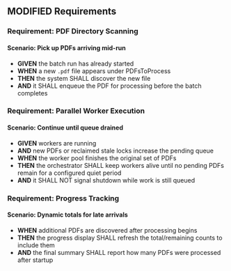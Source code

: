 ## MODIFIED Requirements

### Requirement: PDF Directory Scanning

#### Scenario: Pick up PDFs arriving mid-run

- **GIVEN** the batch run has already started
- **WHEN** a new `.pdf` file appears under PDFsToProcess
- **THEN** the system SHALL discover the new file
- **AND** it SHALL enqueue the PDF for processing before the batch completes

### Requirement: Parallel Worker Execution

#### Scenario: Continue until queue drained

- **GIVEN** workers are running
- **AND** new PDFs or reclaimed stale locks increase the pending queue
- **WHEN** the worker pool finishes the original set of PDFs
- **THEN** the orchestrator SHALL keep workers alive until no pending PDFs remain for a configured quiet period
- **AND** it SHALL NOT signal shutdown while work is still queued

### Requirement: Progress Tracking

#### Scenario: Dynamic totals for late arrivals

- **WHEN** additional PDFs are discovered after processing begins
- **THEN** the progress display SHALL refresh the total/remaining counts to include them
- **AND** the final summary SHALL report how many PDFs were processed after startup
